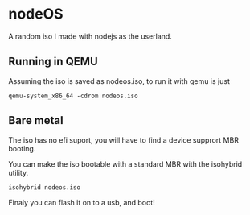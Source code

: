 # nodeOS

A random iso I made with nodejs as the userland.

## Running in QEMU

Assuming the iso is saved as nodeos.iso, to run it with qemu is just

```
qemu-system_x86_64 -cdrom nodeos.iso
```

## Bare metal

The iso has no efi suport, you will have to find a device supprort MBR booting.

You can make the iso bootable with a standard MBR with the isohybrid utility.

```
isohybrid nodeos.iso
```

Finaly you can flash it on to a usb, and boot!
